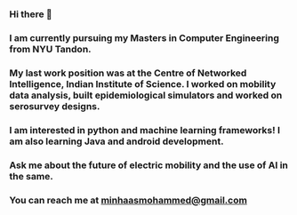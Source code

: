 ### Hi there 👋
### I am currently pursuing my Masters in Computer Engineering from NYU Tandon.
### My last work position was at the Centre of Networked Intelligence, Indian Institute of Science. I worked on mobility data analysis, built epidemiological simulators and worked on serosurvey designs. 
### I am interested in python and machine learning frameworks! I am also learning Java and android development. 
### Ask me about the future of electric mobility and the use of AI in the same. 

### You can reach me at minhaasmohammed@gmail.com

<!--
**Minhaas/Minhaas** is a ✨ _special_ ✨ repository because its `README.md` (this file) appears on your GitHub profile.

Here are some ideas to get you started:

- 🔭 I’m currently working on ...
- 🌱 I’m currently learning ...
- 👯 I’m looking to collaborate on ...
- 🤔 I’m looking for help with ...
- 💬 Ask me about ...
- 📫 How to reach me: ...
- 😄 Pronouns: ...
- ⚡ Fun fact: ...
-->
